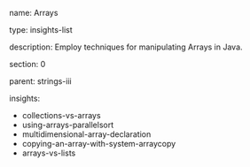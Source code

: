 name: Arrays

type: insights-list

description: Employ techniques for manipulating Arrays in Java.

section: 0

parent: strings-iii

insights:
  - collections-vs-arrays
  - using-arrays-parallelsort
  - multidimensional-array-declaration
  - copying-an-array-with-system-arraycopy
  - arrays-vs-lists
